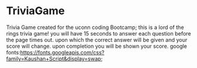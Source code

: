# TriviaGame
Trivia Game created for the uconn coding Bootcamp;
this is a lord of the rings trivia game! you will have 15 seconds to answer each question before the page times out. upon which the correct answer will be given and your score will change. upon completion you will be shown your score.
google fonts:https://fonts.googleapis.com/css?family=Kaushan+Script&display=swap;
